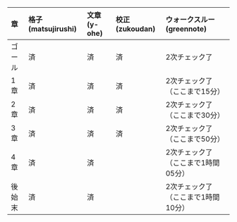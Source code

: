 |章|格子(matsujirushi)|文章(y-ohe)|校正(zukoudan)|ウォークスルー(greennote)|
|:--|:--|:--|:--|:--|
|ゴール|済|済|済|2次チェック了|
|1章|済|済|済|2次チェック了（ここまで15分）|
|2章|済|済|済|2次チェック了（ここまで30分）|
|3章|済|済|済|2次チェック了（ここまで50分）|
|4章|済|済||2次チェック了（ここまで1時間05分）|
|後始末|済|済||2次チェック了（ここまで1時間10分）|
